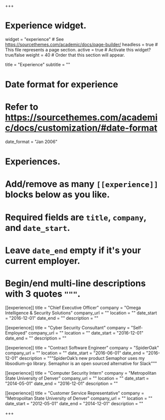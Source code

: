 +++
# Experience widget.
widget = "experience"  # See https://sourcethemes.com/academic/docs/page-builder/
headless = true  # This file represents a page section.
active = true  # Activate this widget? true/false
weight = 40  # Order that this section will appear.

title = "Experience"
subtitle = ""

# Date format for experience
#   Refer to https://sourcethemes.com/academic/docs/customization/#date-format
date_format = "Jan 2006"

# Experiences.
#   Add/remove as many `[[experience]]` blocks below as you like.
#   Required fields are `title`, `company`, and `date_start`.
#   Leave `date_end` empty if it's your current employer.
#   Begin/end multi-line descriptions with 3 quotes `"""`.
[[experience]]
  title = "Chief Executive Officer"
  company = "Omega Intelligence & Security Solutions"
  company_url = ""
  location = ""
  date_start = "2016-12-01"
  date_end = ""
  description = ""

[[experience]]
  title = "Cyber Security Consultant"
  company = "Self-Employed"
  company_url = ""
  location = ""
  date_start = "2016-12-01"
  date_end = ""
  description = ""

[[experience]]
  title = "Contract Software Engineer"
  company = "SpiderOak"
  company_url = ""
  location = ""
  date_start = "2016-06-01"
  date_end = "2016-12-01"
  description = """SpiderOak’s new product Semaphor uses my libsodium-go library. Semaphor is an open sourced alternative for Slack"""

[[experience]]
  title = "Computer Security Intern"
  company = "Metropolitan State University of Denver"
  company_url = ""
  location = ""
  date_start = "2014-05-01"
  date_end = "2016-12-01"
  description = ""

[[experience]]
  title = "Customer Service Representative"
  company = "Metropolitan State University of Denver"
  company_url = ""
  location = ""
  date_start = "2012-05-01"
  date_end = "2014-12-01"
  description = ""

+++
